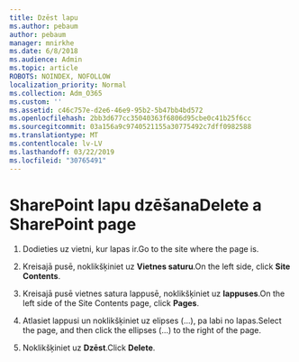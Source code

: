 ```yaml
---
title: Dzēst lapu
ms.author: pebaum
author: pebaum
manager: mnirkhe
ms.date: 6/8/2018
ms.audience: Admin
ms.topic: article
ROBOTS: NOINDEX, NOFOLLOW
localization_priority: Normal
ms.collection: Adm_O365
ms.custom: ''
ms.assetid: c46c757e-d2e6-46e9-95b2-5b47bb4bd572
ms.openlocfilehash: 2bb3d677cc35040363f6806d95cbe0c41b25f6cc
ms.sourcegitcommit: 03a156a9c9740521155a30775492c7dff0982588
ms.translationtype: MT
ms.contentlocale: lv-LV
ms.lasthandoff: 03/22/2019
ms.locfileid: "30765491"
---
```

# <a name="delete-a-sharepoint-page"></a><span data-ttu-id="802e5-102">SharePoint lapu dzēšana</span><span class="sxs-lookup"><span data-stu-id="802e5-102">Delete a SharePoint page</span></span>

1. <span data-ttu-id="802e5-103">Dodieties uz vietni, kur lapas ir.</span><span class="sxs-lookup"><span data-stu-id="802e5-103">Go to the site where the page is.</span></span>
    
2. <span data-ttu-id="802e5-104">Kreisajā pusē, noklikšķiniet uz **Vietnes saturu**.</span><span class="sxs-lookup"><span data-stu-id="802e5-104">On the left side, click **Site Contents**.</span></span>
    
3. <span data-ttu-id="802e5-105">Kreisajā pusē vietnes satura lappusē, noklikšķiniet uz **lappuses**.</span><span class="sxs-lookup"><span data-stu-id="802e5-105">On the left side of the Site Contents page, click **Pages**.</span></span>
    
4. <span data-ttu-id="802e5-106">Atlasiet lappusi un noklikšķiniet uz elipses (…), pa labi no lapas.</span><span class="sxs-lookup"><span data-stu-id="802e5-106">Select the page, and then click the ellipses (...) to the right of the page.</span></span>
    
5. <span data-ttu-id="802e5-107">Noklikšķiniet uz **Dzēst**.</span><span class="sxs-lookup"><span data-stu-id="802e5-107">Click **Delete**.</span></span>
    


